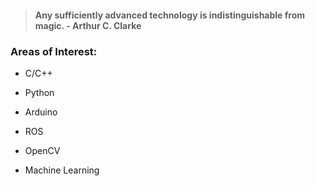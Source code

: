 > #### Any sufficiently advanced technology is indistinguishable from magic. - Arthur C. Clarke 

 

### Areas of Interest:

- C/C++

- Python

- Arduino

- ROS

- OpenCV

- Machine Learning
